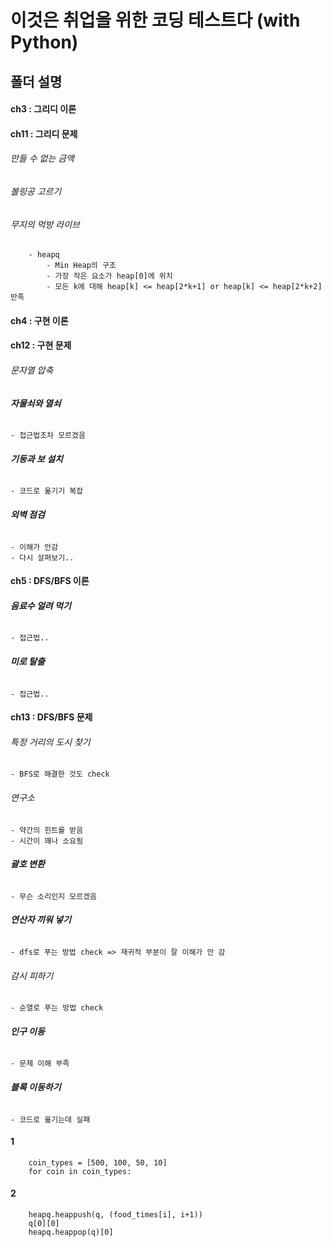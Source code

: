 # 이것은 취업을 위한 코딩 테스트다 (with Python)

## 폴더 설명

#### ch3 : 그리디 이론

#### ch11 : 그리디 문제

###### 만들 수 없는 금액

###### 볼링공 고르기

###### 무지의 먹방 라이브

        - heapq
            - Min Heap의 구조
            - 가장 작은 요소가 heap[0]에 위치
            - 모든 k에 대해 heap[k] <= heap[2*k+1] or heap[k] <= heap[2*k+2] 만족

#### ch4 : 구현 이론

#### ch12 : 구현 문제

###### 문자열 압축

###### **자물쇠와 열쇠**

    - 접근법조차 모르겠음

###### **기둥과 보 설치**

    - 코드로 옮기기 복잡

###### **외벽 점검**

    - 이해가 안감
    - 다시 살펴보기..

#### ch5 : DFS/BFS 이론

###### **음료수 얼려 먹기**

    - 접근법..

###### **미로 탈출**

    - 접근법..

#### ch13 : DFS/BFS 문제

###### 특정 거리의 도시 찾기

    - BFS로 해결한 것도 check

###### 연구소

    - 약간의 힌트를 받음
    - 시간이 꽤나 소요됨

###### **괄호 변환**

    - 무슨 소리인지 모르겠음

###### **연산자 끼워 넣기**

    - dfs로 푸는 방법 check => 재귀적 부분이 잘 이해가 안 감

###### 감시 피하기

    - 순열로 푸는 방법 check

###### **인구 이동**

    - 문제 이해 부족

###### **블록 이동하기**

    - 코드로 옮기는데 실패

#### 1

```
    coin_types = [500, 100, 50, 10]
    for coin in coin_types:
```

#### 2

```
    heapq.heappush(q, (food_times[i], i+1))
    q[0][0]
    heapq.heappop(q)[0]
```
